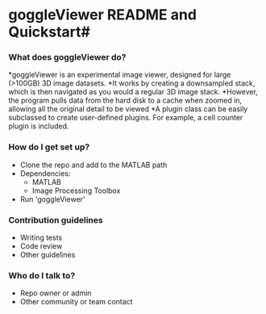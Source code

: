 # goggleViewer README and Quickstart#


### What does goggleViewer do? ###

*goggleViewer is an experimental image viewer, designed for large (>100GB) 3D image datasets.
*It works by creating a downsampled stack, which is then navigated as you would a regular 3D image stack. 
*However, the program pulls data from the hard disk to a cache when zoomed in, allowing all the original detail to be viewed
*A plugin class can be easily subclassed to create user-defined plugins. For example, a cell counter plugin is included.

### How do I get set up? ###

* Clone the repo and add to the MATLAB path
* Dependencies:
   * MATLAB
   * Image Processing Toolbox
* Run 'goggleViewer'

### Contribution guidelines ###

* Writing tests
* Code review
* Other guidelines

### Who do I talk to? ###

* Repo owner or admin
* Other community or team contact